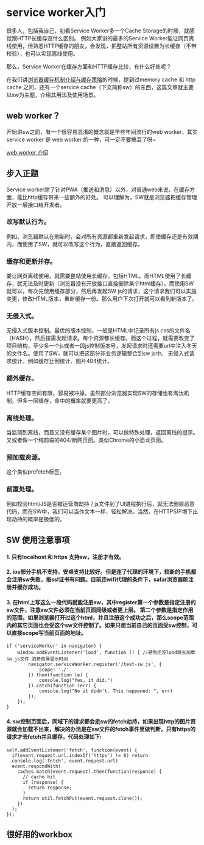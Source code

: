 # service worker入门

很多人，包括我自己，初看Service Worker多一个Cache Storage的时候，就感觉跟HTTP长缓存没什么区别。
例如大家讲的最多的Service Worker能让网页离线使用，但熟悉HTTP缓存的朋友，会发现，把整站所有资源设置为长缓存（不带校验），也可以实现离线使用。

那么，Service Worker在缓存方面和HTTP缓存比较，有什么好处呢？

在我们讲[浏览器缓存机制介绍与缓存策略](https://juejin.im/book/5b936540f265da0a9624b04b/section/5b9ba651f265da0ac726e5de)的时候，提到过memory cache 和 http cache 之间，还有一个service cache（下文简称sw）的东西，这篇文章就主要以sw为主题，介绍其用法及使用场景。

## web worker？
开始讲sw之前，有一个很容易混淆的概念就是早些年间流行的web worker，其实 service worker 是 web worker 的一种，可一定不要搞混了呀~

[web worker 介绍](http://dwz.date/agm5)

## 步入正题
Service worker除了针对PWA（推送和消息）以外，对普通web来说，在缓存方面，能比http缓存带来一些额外的好处。
可以理解为，SW就是浏览器把缓存管理开放一层接口给开发者。

### 改写默认行为。

例如，浏览器默认在刷新时，会对所有资源都重新发起请求，即使缓存还是有效期内，而使用了SW，就可以改写这个行为，直接返回缓存。

### 缓存和更新并存。

要让网页离线使用，就需要整站使用长缓存，包括HTML。而HTML使用了长缓存，就无法及时更新（浏览器没有开放接口直接删除某个html缓存）。而使用SW就可以，每次先使用缓存部分，然后再发起SW js的请求，这个请求我们可以实施变更，修改HTML版本，重新缓存一份。那么用户下次打开就可以看到新版本了。

### 无侵入式。

无侵入式版本控制。最优的版本控制，一般是HTML中记录所有js css的文件名（HASH），然后按需发起请求。每个资源都长缓存。而这个过程，就需要改变了项目结构，至少多一个js或者一段js控制版本号，发起请求时还需要url中注入冬天的文件名。使用了SW，就可以把这部分非业务逻辑整合到sw js中。
无侵入式请求统计。例如缓存比例统计、图片404统计。

### 额外缓存。

HTTP缓存空间有限，容易被冲掉。虽然部分浏览器实现SW的存储也有淘汰机制，但多一层缓存，命中的概率就要更高了。

### 离线处理。

当监测到离线，而且又没有缓存某个图片时，可以做特殊处理，返回离线的提示。又或者做一个纯前端的404/断网页面。类似Chrome的小恐龙页面。

### 预加载资源。

这个类似prefetch标签。

### 前置处理。

例如校验html/JS是否被运营商劫持？js文件到了UI进程执行后，就无法删除恶意代码，而在SW中，我们可以当作文本一样，轻松解决。当然，在HTTPS环境下出现劫持的概率是极低的。

## SW 使用注意事项

#### 1. 只有localhost 和 https 支持sw，注册才有效。

#### 2. ios部分手机不支持，安卓支持比较好。但是连了代理的环境下，较新的手机都会注册sw失败，报ssl证书有问题。目前连wifi代理的条件下，safar浏览器能注册并缓存成功。

#### 3. 在html上写这么一段代码就能注册sw，其中register第一个参数是指定注册的sw文件，注意sw文件必须在当前页面同级或者更上层。 第二个参数是指定作用的范围，如果浏览器打开过这个html，并且注册这个成功之后，那么scope范围内的其它页面也会受这个sw文件控制了。如果只想当前自己的页面受sw控制，可以直接scope写当前页面的地址。

```
if ('serviceWorker' in navigator) {
    window.addEventListener('load', function () { //避免还没load就去加载sw.js文件 浪费首屏显示时间
        navigator.serviceWorker.register('/test-sw.js', {
            scope: './'
        }).then(function (e) {
            console.log("Yes, it did.")
        }).catch(function (err) {
            console.log("No it didn't. This happened: ", err)
        });
    });
}
```

#### 4. sw控制页面后，同域下的请求都会走sw的fetch劫持，如果出现http的图片资源就会加载不出来，解决的办法是在sw文件的fetch事件里做判断，只有https的请求才去fetch并且缓存。代码处理如下:

```
self.addEventListener('fetch', function(event) {
  if(event.request.url.indexOf('https') != 0) return
  console.log('fetch', event.request.url)
  event.respondWith(
    caches.match(event.request).then(function(response) {
      // cache hit
      if (response) {
        return response;
      }
      return util.fetchPut(event.request.clone());
    })
  );
});
```

## 很好用的workbox